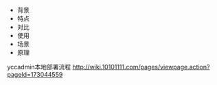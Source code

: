 * 背景
* 特点
* 对比
* 使用
* 场景
* 原理


yccadmin本地部署流程
http://wiki.10101111.com/pages/viewpage.action?pageId=173044559